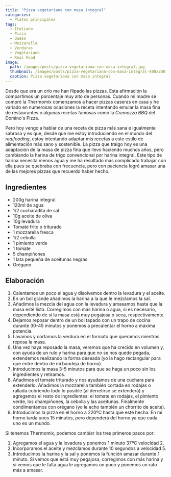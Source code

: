 ```yaml
---
title: "Pizza vegetariana con masa integral"
categories:
  - Platos principales
tags:
  - Italiano
  - Pizza
  - Queso
  - Mozzarella
  - Verduras
  - Vegetariano
  - Real Food
image:
  path: /images/posts/pizza-vegetariana-con-masa-integral.jpg
  thumbnail: /images/posts/pizza-vegetariana-con-masa-integral-400x200.jpg
  caption: Pizza vegetariana con masa integral
---
```


Desde que era un crío me han flipado las pizzas. Esta afirmación la compartimos un porcentaje muy alto de personas. Cuando mi madre se compró la Thermomix comenzamos a hacer pizzas caseras en casa y he variado en numerosas ocasiones la receta intentando emular la masa fina de restaurantes o algunas recetas famosas como la _Cremozza BBQ_ del Domino's Pizza.

Pero hoy vengo a hablar de una receta de pizza más sana e igualmente sabrosa y es que, desde que me estoy introduciendo en el mundo del _realfooding_, estoy intentando adaptar mis recetas a este estilo de alimentación más sano y sostenible. La pizza que traigo hoy es una adaptación de la masa de pizza fina que llevo haciendo muchos años, pero cambiando la harina de trigo convencional por harina integral. Este tipo de harina necesita menos agua y me ha resultado más complicado trabajar con ella pues se quebraba con frecuencia, pero con paciencia logré amasar una de las mejores pizzas que recuerdo haber hecho.

## Ingredientes

* 200g harina integral
* 120ml de agua
* 1/2 cucharadita de sal
* 10g aceite de oliva
* 10g levadura
* Tomate frito o triturado
* 1 mozzarella fresca
* 1/2 cebolla
* 1 pimiento verde
* 1 tomate
* 5 champiñones
* 1 lata pequeña de aceitunas negras
* Orégano

## Elaboración

1. Calentamos un poco el agua y disolvemos dentro la levadura y el aceite.
2. En un bol grande añadimos la harina a la que le mezclamos la sal.
3. Añadimos la mezcla del agua con la levadura y amasamos hasta que la masa esté lista. Corregimos con más harina o agua, si es necesario, dependiendo de si la masa está muy pegajosa o seca, respectivamente.
4. Dejamos reposar dentro de un bol tapado con un trapo de cocina durante 30-45 minutos y ponemos a precalentar el horno a máxima potencia.
5. Lavamos y cortamos la verdura en el formato que queramos mientras reposa la masa.
6. Una vez haya reposado la masa, veremos que ha crecido en volumen y, con ayuda de un rulo y harina para que no se nos quede pegada, extendemos realizando la forma deseada (yo la hago rectangular para que entre dentro de mi bandeja de horno).
7. Introducimos la masa 3-5 minutos para que se haga un poco sin los ingredientes y retiramos.
8. Añadimos el tomate triturado y nos ayudamos de una cuchara para extenderlo. Añadimos la mozzarella también cortada en rodajas o rallada cubriendo todo lo posible (al derretirse se extenderá) y agregamos el resto de ingredientes: el tomate en rodajas, el pimiento verde, los champiñones, la cebolla y las aceitunas. Finalmente condimentamos con orégano (yo le echo también un chorrito de aceite).
9. Introducimos la pizza en el horno a 220ºC hasta que esté hecha. En mi horno tarda unos 15 minutos, pero dependerá del horno ya que cada uno es un mundo.

Si tenemos Thermomix, podemos cambiar los tres primeros pasos por:

1. Agregamos el agua y la levadura y ponemos 1 minuto 37ºC velocidad 2.
2. Incorporamos el aceite y mezclamos durante 10 segundos a velocidad 5.
3. Introducimos la harina y la sal y ponemos la función amasar durante 1 minuto. Si vemos que está muy pegajosa, corregimos con más harina y si vemos que le falta agua le agregamos un poco y ponemos un rato más a amasar.
